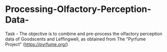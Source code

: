 # Processing-Olfactory-Perception-Data-

Task - The objective is to combine and pre-process the olfactory perception data of Goodscents and Leffingwell, as obtained from The "Pyrfume Project" (https://pyrfume.org/)
